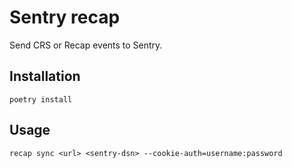 # Sentry recap

Send CRS or Recap events to Sentry.

## Installation

`poetry install`

## Usage

`recap sync <url> <sentry-dsn> --cookie-auth=username:password`
